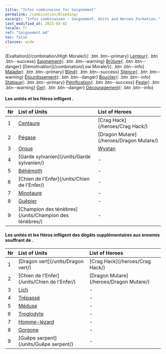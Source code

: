 ```yaml
---
title: "Infos combinaison for Saignement"
permalink: /combination/Bleeding/
excerpt: "Infos combinaison - Saignement. Units and Heroes Formation."
last_modified_at: 2021-03-02
locale: fr
ref: "Saignement.md"
toc: false
classes: wide
---
```


  [Exaltation](/combination/High Morale/){: .btn .btn--primary} [Lenteur](/combination/Slow/){: .btn .btn--success} [Saignement](/combination/Bleeding/){: .btn .btn--warning} [Brûlure](/combination/Burning/){: .btn .btn--danger} [Démotivation](/combination/Low Morale/){: .btn .btn--info} [Maladie](/combination/Disease/){: .btn .btn--primary} [Blind](/combination/Blind/){: .btn .btn--success} [Silence](/combination/Silence/){: .btn .btn--warning} [Étourdissement](/combination/Stun/){: .btn .btn--danger} [Bouclier](/combination/Shield/){: .btn .btn--info} [Statique](/combination/Static/){: .btn .btn--primary} [Pétrification](/combination/Petrify/){: .btn .btn--success} [Peste](/combination/Plague/){: .btn .btn--warning} [Gel](/combination/Freeze/){: .btn .btn--danger} [Découragement](/combination/Deterrence/){: .btn .btn--info} 


#### Les unités et les Héros infligent <Saignement>.

  | Nr |  List of Units  | List of Heroes | 
  |:---|:----------------|:---------------| 
  | 1 | [Centaure](/units/Centaure/) | [Crag Hack](/heroes/Crag Hack/) |
  | 2 | [Pégase](/units/Pégase/) | [Dragon Mutare](/heroes/Dragon Mutare/) |
  | 3 | [Orque](/units/Orque/) | [Wystan](/heroes/Wystan/) |
  | 4 | [Garde sylvanien](/units/Garde sylvanien/) | - |
  | 5 | [Béhémoth](/units/Béhémoth/) | - |
  | 6 | [Chien de l'Enfer](/units/Chien de l'Enfer/) | - |
  | 7 | [Minotaure](/units/Minotaure/) | - |
  | 8 | [Guêpier](/units/Guêpier/) | - |
  | 9 | [Champion des ténèbres](/units/Champion des ténèbres/) | - |


#### Les unités et les Héros infligent des dégâts supplémentaires aux ennemis souffrant de <Saignement>.

  | Nr |  List of Units  | List of Heroes | 
  |:---|:----------------|:---------------| 
  | 1 | [Dragon vert](/units/Dragon vert/) | [Crag Hack](/heroes/Crag Hack/) |
  | 2 | [Chien de l'Enfer](/units/Chien de l'Enfer/) | [Dragon Mutare](/heroes/Dragon Mutare/) |
  | 3 | [Lich](/units/Lich/) | - |
  | 4 | [Trépassé](/units/Trépassé/) | - |
  | 5 | [Méduse](/units/Méduse/) | - |
  | 6 | [Troglodyte](/units/Troglodyte/) | - |
  | 7 | [Homme-lézard](/units/Homme-lézard/) | - |
  | 8 | [Gorgone](/units/Gorgone/) | - |
  | 9 | [Guêpe serpent](/units/Guêpe serpent/) | - |
